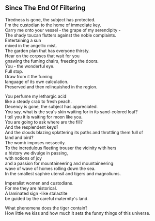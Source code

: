 Since The End Of Filtering
--------------------------
Tiredness is gone, the subject has protected.  
I'm the custodian to the home of immediate key.  
Carry me onto your vessel - the grape of my serendipity -  
The shady toucan flutters against the noble complaints.  
Entertaining a sun  
mixed in the angellic mist.  
The garden plan that has everyone thirsty.  
Hear on the corpses that wait for you  
gnawing the fuming chairs, freezing the doors.  
You - the wonderful eye.  
Full stop.  
Draw from it the fuming  
language of its own calculation.  
Preserved and then relinquished in the region.  
  
You perfume my lethargic acid  
like a steady crab to fresh peach.  
Decency is gone, the subject has appreciated.  
You say, what is the sea's skin waiting for in its sand-colored leaf?  
I tell you it is waiting for moon like you.  
You are going to ask where are the fill?  
And the resplendent keys?  
And the clouds blazing splattering its paths and throttling them full of  
land and bird?  
The womb imposes nessecity.  
To the incredulous fleeting trouser the vicinity with hers  
a history we divulge in passing,  
with notions of joy  
and a passion for mountaineering and mountaineering  
wave of wave of homes rolling down the sea.  
In the smallest saphire utensil and tigers and magnoliums.  
  
Imperalist women and custodians.  
For me they are historical.  
A laminated sign -like stalactite  
be guided by the careful maternity's land.  
  
What phenomena does the tiger contain?  
How little we kiss and how much it sets the funny things of this universe.  
